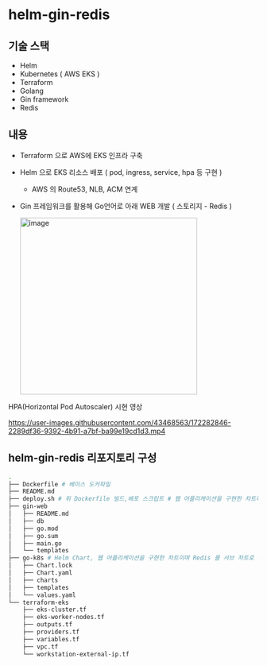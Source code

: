 # helm-gin-redis

## 기술 스택
- Helm
- Kubernetes ( AWS EKS )
- Terraform
- Golang
- Gin framework
- Redis

## 내용
- Terraform 으로 AWS에 EKS 인프라 구축
- Helm 으로 EKS 리소스 배포 ( pod, ingress, service, hpa 등 구현 )
  - AWS 의 Route53, NLB, ACM 연계
- Gin 프레임워크를 활용해 Go언어로 아래 WEB 개발 ( 스토리지 - Redis )
  
  <img width="356" alt="image" src="https://user-images.githubusercontent.com/43468563/172343206-d961cfef-49c6-4442-b0cf-e819b7a7b643.png">


HPA(Horizontal Pod Autoscaler) 시현 영상

https://user-images.githubusercontent.com/43468563/172282846-2289df36-9392-4b91-a7bf-ba99e19cd1d3.mp4




  
  
 ## helm-gin-redis 리포지토리 구성

```bash
.  
├── Dockerfile # 베이스 도커파일  
├── README.md  
├── deploy.sh # 위 Dockerfile 빌드,배포 스크립트 # 웹 어플리케이션을 구현한 차트이며, Redis 를 서브 차트로 갖고있다
├── gin-web
│   ├── README.md  
│   ├── db  
│   ├── go.mod  
│   ├── go.sum  
│   ├── main.go  
│   └── templates  
├── go-k8s # Helm Chart, 웹 어플리케이션을 구현한 차트이며 Redis 를 서브 차트로 갖고있다 ( 서브차트 경로 : ./charts/redis-16.10.1 )  
│   ├── Chart.lock  
│   ├── Chart.yaml  
│   ├── charts  
│   ├── templates  
│   └── values.yaml  
└── terraform-eks  
    ├── eks-cluster.tf  
    ├── eks-worker-nodes.tf  
    ├── outputs.tf  
    ├── providers.tf  
    ├── variables.tf  
    ├── vpc.tf  
    └── workstation-external-ip.tf
```
